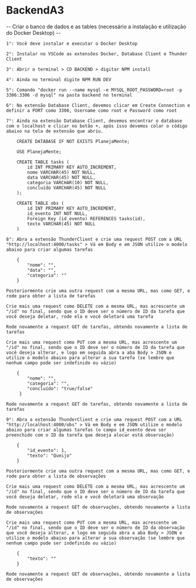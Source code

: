# BackendA3

-- Criar o banco de dados e as tables (necessário a instalação e utilização do Docker Desktop) --

    1°: Você deve instalar e executar o Docker Desktop

    2°: Instalar no VSCode as extensões Docker, Database Client e Thunder Client

    3°: Abrir o terminal > CD BACKEND > digitar NPM install

    4°: Ainda no terminal digite NPM RUN DEV

    5°: Comando "docker run --name mysql -e MYSQL_ROOT_PASSWORD=root -p 3306:3306 -d mysql" na pasta backend no terminal

    6°: Na extensão Database Client, devemos clicar em Create Connection e definir a PORT como 3306, Username como root e Password como root

    7°: Ainda na extensão Database Client, devemos encontrar o database com o localhost e clicar no botão +, após isso devemos colar o código abaixo na tela de extensão que abriu.

        CREATE DATABASE IF NOT EXISTS PlanejaMente;

        USE PlanejaMente;

        CREATE TABLE tasks (
            id INT PRIMARY KEY AUTO_INCREMENT,
            nome VARCHAR(45) NOT NULL,
            data VARCHAR(45) NOT NULL,
            categoria VARCHAR(10) NOT NULL,
            concluído VARCHAR(45) NOT NULL
        );

        CREATE TABLE obs (
            id INT PRIMARY KEY AUTO_INCREMENT,
            id_evento INT NOT NULL,
            Foreign Key (id_evento) REFERENCES tasks(id),
            texto VARCHAR(45) NOT NULL
        )
    
    8°: Abra a extensão ThunderClient e crie uma request POST com a URL "http://localhost:4000/tasks" > Vá em Body e em JSON utilize o modelo abaixo para criar algumas tarefas

        {
            "nome": "",
            "data": "",
            "categoria": ""
        }
    
    Posteriormente crie uma outra request com a mesma URL, mas como GET, e rode para obter a lista de tarefas

    Crie mais uma request como DELETE com a mesma URL, mas acrescente um "/id" no final, sendo que o ID deve ser o número de ID da tarefa que você deseja deletar, rode ela e você deletará uma tarefa

    Rode novamente a request GET de tarefas, obtendo novamente a lista de tarefas

    Crie mais uma request como PUT com a mesma URL, mas acrescente um "/id" no final, sendo que o ID deve ser o número de ID da tarefa que você deseja alterar, e logo em seguida abra a aba Body > JSON e utilize o modelo abaixo para alterar a sua tarefa (se lembre que nenhum campo pode ser indefinido ou vázio)

        {
            "nome": "",
            "categoria": "",
            "concluído": "true/false"
         }

    Rode novamente a request GET de tarefas, obtendo novamente a lista de tarefas

    9°: Abra a extensão ThunderClient e crie uma request POST com a URL "http://localhost:4000/obs" > Vá em Body e em JSON utilize o modelo abaixo para criar algumas tarefas (o campo id_evento deve ser preenchido com o ID da tarefa que deseja alocar está observação)

        {
            "id_evento": 1,
            "texto": "Queijo"
        }

    Posteriormente crie uma outra request com a mesma URL, mas como GET, e rode para obter a lista de observações

    Crie mais uma request como DELETE com a mesma URL, mas acrescente um "/id" no final, sendo que o ID deve ser o número de ID da tarefa que você deseja deletar, rode ela e você deletará uma observação

    Rode novamente a request GET de observações, obtendo novamente a lista de observações

    Crie mais uma request como PUT com a mesma URL, mas acrescente um "/id" no final, sendo que o ID deve ser o número de ID da observação que você deseja alterar, e logo em seguida abra a aba Body > JSON e utilize o modelo abaixo para alterar a sua observação (se lembre que nenhum campo pode ser indefinido ou vázio)

        {
            "texto": ""
        }

    Rode novamente a request GET de observações, obtendo novamente a lista de observações